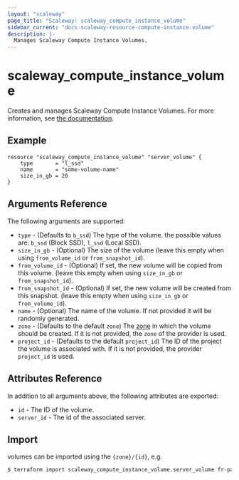 ```yaml
---
layout: "scaleway"
page_title: "Scaleway: scaleway_compute_instance_volume"
sidebar_current: "docs-scaleway-resource-compute-instance-volume"
description: |-
  Manages Scaleway Compute Instance Volumes.
---
```


# scaleway_compute_instance_volume

Creates and manages Scaleway Compute Instance Volumes. For more information, see [the documentation](https://developers.scaleway.com/en/products/instance/api/#volumes-7e8a39).

## Example

```hcl
resource "scaleway_compute_instance_volume" "server_volume" {
    type       = "l_ssd"
    name       = "some-volume-name"
    size_in_gb = 20
}
```

## Arguments Reference

The following arguments are supported:

- `type` - (Defaults to `b_ssd`) The type of the volume. the possible values are: `b_ssd` (Block SSD), `l_ssd` (Local SSD).
- `size_in_gb` - (Optional) The size of the volume (leave this empty when using `from_volume_id` or `from_snapshot_id`).
- `from_volume_id` - (Optional) If set, the new volume will be copied from this volume. (leave this empty when using `size_in_gb` or `from_snapshot_id`).
- `from_snapshot_id` - (Optional) If set, the new volume will be created from this snapshot. (leave this empty when using `size_in_gb` or `from_volume_id`).
- `name` - (Optional) The name of the volume. If not provided it will be randomly generated.
- `zone` - (Defaults to the default `zone`) The [zone](https://developers.scaleway.com/en/quickstart/#zone-definition) in which the volume should be created. If it is not provided, the `zone` of the provider is used.
- `project_id` - (Defaults to the default `project_id`) The ID of the project the volume is associated with. If it is not provided, the provider `project_id` is used.

## Attributes Reference

In addition to all arguments above, the following attributes are exported:

- `id` - The ID of the volume.
- `server_id` - The id of the associated server.

## Import

volumes can be imported using the `{zone}/{id}`, e.g.

```bash
$ terraform import scaleway_compute_instance_volume.server_volume fr-par-1/11111111-1111-1111-1111-111111111111
```
